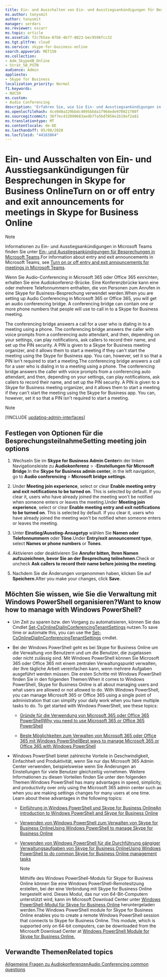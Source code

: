```yaml
---
title: Ein- und Ausschalten von Ein- und Ausstiegsankündigungen für Besprechungen in Skype for Business Online
ms.author: tonysmit
author: tonysmit
manager: serdars
ms.reviewer: oscarr
ms.topic: article
ms.assetid: f2c7b5ea-07b6-4b77-8023-bec9596fcc32
ms.tgt.pltfrm: cloud
ms.service: skype-for-business-online
search.appverid: MET150
ms.collection:
- Adm_Skype4B_Online
- Strat_SB_PSTN
audience: Admin
appliesto:
- Skype for Business
localization_priority: Normal
f1.keywords:
- NOCSH
ms.custom:
- Audio Conferencing
description: 'Erfahren Sie, wie Sie Ein- und Ausstiegsankündigungen in einer Skype for Business Online-Besprechung mit dem Skype for Business Admin Center ein- und ausschalten können. '
ms.openlocfilehash: 4ce040a329bbdc4095bbda1f964ede970021f80f
ms.sourcegitcommit: 36f7ec432090683aedb77a5bd7856e1b10af2a81
ms.translationtype: MT
ms.contentlocale: de-DE
ms.lasthandoff: 05/08/2020
ms.locfileid: "44163864"
---
```

# <a name="turn-on-or-off-entry-and-exit-announcements-for-meetings-in-skype-for-business-online"></a><span data-ttu-id="10dd6-103">Ein- und Ausschalten von Ein- und Ausstiegsankündigungen für Besprechungen in Skype for Business Online</span><span class="sxs-lookup"><span data-stu-id="10dd6-103">Turn on or off entry and exit announcements for meetings in Skype for Business Online</span></span>

> [!Note]
> <span data-ttu-id="10dd6-104">Informationen zu Ein- und Ausstiegsankündigungen in Microsoft Teams finden Sie unter [Ein- und Ausstiegsankündigungen für Besprechungen in Microsoft Teams](/MicrosoftTeams/turn-on-or-off-entry-and-exit-announcements-for-meetings-in-teams).</span><span class="sxs-lookup"><span data-stu-id="10dd6-104">For information about entry and exit announcements in Microsoft Teams, see [Turn on or off entry and exit announcements for meetings in Microsoft Teams](/MicrosoftTeams/turn-on-or-off-entry-and-exit-announcements-for-meetings-in-teams).</span></span>

<span data-ttu-id="10dd6-p101">Wenn Sie Audio-Conferencing in Microsoft 365 oder Office 365 einrichten, erhalten Sie eine Audiokonferenz-Brücke. Eine Konferenzbrücke kann eine oder mehrere Telefonnummern enthalten, die von Personen zum Anrufen in eine Skype for Business-Besprechung verwendet werden.</span><span class="sxs-lookup"><span data-stu-id="10dd6-p101">When you are setting up Audio Conferencing in Microsoft 365 or Office 365, you will get an audio conferencing bridge. A conferencing bridge can contain one or more phone numbers that people will use to call in to a Skype for Business meeting.</span></span> 
  
<span data-ttu-id="10dd6-p102">The conferencing bridge answers a call for a user who is dialing in to a meeting using a phone. The conferencing bridge answers the caller with voice prompts from a conferencing auto attendant, and then, depending on your settings, can play notifications, ask callers to record their name, and set up the PIN security. A PIN is given to a Skype for Business meeting organizer, and it allows them to start a meeting if they can't start the meeting using the Skype for Business app. You can, however, set it so that a PIN isn't required to start a meeting.</span><span class="sxs-lookup"><span data-stu-id="10dd6-p102">The conferencing bridge answers a call for a user who is dialing in to a meeting using a phone. The conferencing bridge answers the caller with voice prompts from a conferencing auto attendant, and then, depending on your settings, can play notifications, ask callers to record their name, and set up the PIN security. A PIN is given to a Skype for Business meeting organizer, and it allows them to start a meeting if they can't start the meeting using the Skype for Business app. You can, however, set it so that a PIN isn't required to start a meeting.</span></span>

> [!NOTE]
> [!INCLUDE [updating-admin-interfaces](../includes/updating-admin-interfaces.md)]
  
## <a name="setting-meeting-join-options"></a><span data-ttu-id="10dd6-111">Festlegen von Optionen für die Besprechungsteilnahme</span><span class="sxs-lookup"><span data-stu-id="10dd6-111">Setting meeting join options</span></span>
    
1. <span data-ttu-id="10dd6-112">Wechseln Sie im **Skype for Business Admin Center**in der linken Navigationsleiste zu **Audiokonferenz** > -**Einstellungen für Microsoft Bridge**.</span><span class="sxs-lookup"><span data-stu-id="10dd6-112">In the **Skype for Business admin center**, in the left navigation, go to **Audio conferencing** > **Microsoft bridge settings**.</span></span>
    
2. <span data-ttu-id="10dd6-p103">Under **Meeting join experience**, select or clear **Enable meeting entry and exit notifications to be turned on**. This is selected by default. If you clear it, users who have already joined the meeting won't be notified when someone enters or leaves the meeting.</span><span class="sxs-lookup"><span data-stu-id="10dd6-p103">Under **Meeting join experience**, select or clear **Enable meeting entry and exit notifications to be turned on**. This is selected by default. If you clear it, users who have already joined the meeting won't be notified when someone enters or leaves the meeting.</span></span>
    
3. <span data-ttu-id="10dd6-116">Unter **Einstieg/Ausstieg-Ansagetyp** wählen Sie **Namen oder Telefonnummern** oder **Töne**.</span><span class="sxs-lookup"><span data-stu-id="10dd6-116">Under **Entry/exit announcement type**, select **Names or phone numbers** or **Tones**.</span></span>
    
4. <span data-ttu-id="10dd6-117">Aktivieren oder deaktivieren Sie **Anrufer bitten, Ihren Namen aufzuzeichnen, bevor Sie an der Besprechung teilnehmen**.</span><span class="sxs-lookup"><span data-stu-id="10dd6-117">Check or uncheck **Ask callers to record their name before joining the meeting**.</span></span>
    
5. <span data-ttu-id="10dd6-118">Nachdem Sie die Änderungen vorgenommen haben, klicken Sie auf **Speichern**.</span><span class="sxs-lookup"><span data-stu-id="10dd6-118">After you make your changes, click **Save**.</span></span>
    

## <a name="want-to-know-how-to-manage-with-windows-powershell"></a><span data-ttu-id="10dd6-119">Möchten Sie wissen, wie Sie die Verwaltung mit Windows PowerShell organisieren?</span><span class="sxs-lookup"><span data-stu-id="10dd6-119">Want to know how to manage with Windows PowerShell?</span></span>

- <span data-ttu-id="10dd6-120">Um Zeit zu sparen bzw. den Vorgang zu automatisieren, können Sie das Cmdlet [Set-CsOnlineDialInConferencingTenantSettings](https://docs.microsoft.com/powershell/module/skype/set-csonlinedialinconferencingtenantsettings?view=skype-ps) nutzen.</span><span class="sxs-lookup"><span data-stu-id="10dd6-120">To save time or automate this, you can use the [Set-CsOnlineDialInConferencingTenantSettings](https://docs.microsoft.com/powershell/module/skype/set-csonlinedialinconferencingtenantsettings?view=skype-ps) cmdlet.</span></span>
    
- <span data-ttu-id="10dd6-p104">Bei der Windows PowerShell geht es bei Skype for Business Online um die Verwaltung von Benutzern und um die Benutzer, die zugelassen oder nicht zulässig sind. Mit Windows PowerShell können Sie Microsoft 365 oder Office 365 mit einem zentralen Verwaltungspunkt verwalten, der Ihre tägliche Arbeit vereinfachen kann, wenn mehrere Aufgaben ausgeführt werden müssen. Die ersten Schritte mit Windows PowerShell finden Sie in den folgenden Themen:</span><span class="sxs-lookup"><span data-stu-id="10dd6-p104">When it comes to Windows PowerShell, Skype for Business Online is all about managing users and what users are allowed or not allowed to do. With Windows PowerShell, you can manage Microsoft 365 or Office 365 using a single point of administration that can simplify your daily work when you have multiple tasks to do. To get started with Windows PowerShell, see these topics:</span></span>
    
  - [<span data-ttu-id="10dd6-124">Gründe für die Verwendung von Microsoft 365 oder Office 365 PowerShell</span><span class="sxs-lookup"><span data-stu-id="10dd6-124">Why you need to use Microsoft 365 or Office 365 PowerShell</span></span>](https://go.microsoft.com/fwlink/?LinkId=525041)
    
  - [<span data-ttu-id="10dd6-125">Beste Möglichkeiten zum Verwalten von Microsoft 365 oder Office 365 mit Windows PowerShell</span><span class="sxs-lookup"><span data-stu-id="10dd6-125">Best ways to manage Microsoft 365 or Office 365 with Windows PowerShell</span></span>](https://go.microsoft.com/fwlink/?LinkId=525142)
    
- <span data-ttu-id="10dd6-p105">Windows PowerShell bietet zahlreiche Vorteile in Geschwindigkeit, Einfachheit und Produktivität, wenn Sie nur das Microsoft 365 Admin Center verwenden, beispielsweise wenn Sie Änderungen an Einstellungen für viele Benutzer gleichzeitig vornehmen. Weitere Informationen zu diesen Vorteilen finden Sie unter den folgenden Themen:</span><span class="sxs-lookup"><span data-stu-id="10dd6-p105">Windows PowerShell has many advantages in speed, simplicity, and productivity over only using the Microsoft 365 admin center such as when you are making settings changes for many users at one time. Learn about these advantages in the following topics:</span></span> 
    
  - [<span data-ttu-id="10dd6-128">Einführung in Windows PowerShell und Skype for Business Online</span><span class="sxs-lookup"><span data-stu-id="10dd6-128">An introduction to Windows PowerShell and Skype for Business Online</span></span>](https://go.microsoft.com/fwlink/?LinkId=525039)
    
  - [<span data-ttu-id="10dd6-129">Verwenden von Windows PowerShell zum Verwalten von Skype for Business Online</span><span class="sxs-lookup"><span data-stu-id="10dd6-129">Using Windows PowerShell to manage Skype for Business Online</span></span>](https://go.microsoft.com/fwlink/?LinkId=525453)
    
  - [<span data-ttu-id="10dd6-130">Verwenden von Windows PowerShell für die Durchführung gängiger Verwaltungsaufgaben von Skype for Business Online</span><span class="sxs-lookup"><span data-stu-id="10dd6-130">Using Windows PowerShell to do common Skype for Business Online management tasks</span></span>](https://go.microsoft.com/fwlink/?LinkId=525038)
    
    > [!NOTE]
    > <span data-ttu-id="10dd6-p106">Mithilfe des Windows PowerShell-Moduls für Skype for Business Online können Sie eine Windows PowerShell-Remotesitzung erstellen, bei der eine Verbindung mit Skype for Business Online hergestellt wird. Dieses Modul, das nur von 64-Bit-Computern unterstützt wird, kann im Microsoft Download Center unter [Windows PowerShell-Modul für Skype for Business Online](https://go.microsoft.com/fwlink/?LinkId=294688) heruntergeladen werden.</span><span class="sxs-lookup"><span data-stu-id="10dd6-p106">The Windows PowerShell module for Skype for Business Online enables you to create a remote Windows PowerShell session that connects to Skype for Business Online. This module, which is supported only on 64-bit computers, can be downloaded from the Microsoft Download Center at [Windows PowerShell Module for Skype for Business Online.](https://go.microsoft.com/fwlink/?LinkId=294688)</span></span>
  
## <a name="related-topics"></a><span data-ttu-id="10dd6-133">Verwandte Themen</span><span class="sxs-lookup"><span data-stu-id="10dd6-133">Related topics</span></span>

[<span data-ttu-id="10dd6-134">Allgemeine Fragen zu Audiokonferenzen</span><span class="sxs-lookup"><span data-stu-id="10dd6-134">Audio Conferencing common questions</span></span>](/MicrosoftTeams/audio-conferencing-common-questions)
